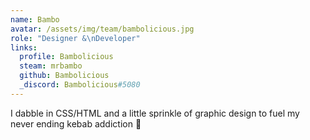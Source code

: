 ```yaml
---
name: Bambo
avatar: /assets/img/team/bambolicious.jpg
role: "Designer &\nDeveloper"
links:
  profile: Bambolicious
  steam: mrbambo
  github: Bambolicious
  _discord: Bambolicious#5080
---
```

I dabble in CSS/HTML and a little sprinkle of graphic design to fuel my never ending kebab addiction 🍢

